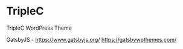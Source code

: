 # TripleC
TripleC WordPress Theme

GatsbyJS - https://www.gatsbyjs.org/
https://gatsbywpthemes.com/

